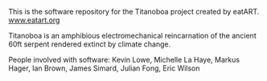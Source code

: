 This is the software repository for the Titanoboa project created by eatART.
www.eatart.org

Titanoboa is an amphibious electromechanical reincarnation of the ancient 60ft serpent rendered 
extinct by climate change.

People involved with software: Kevin Lowe, Michelle La Haye, Markus Hager, Ian Brown, James Simard, Julian Fong, Eric Wilson




